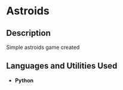 <h1>Astroids</h1>

<h2>Description</h2>
Simple astroids game created
<br />


<h2>Languages and Utilities Used</h2>

- <b>Python</b> 




